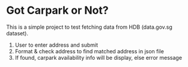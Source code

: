 # Got Carpark or Not?

This is a simple project to test fetching data from HDB (data.gov.sg dataset).

1. User to enter address and submit
2. Format & check address to find matched address in json file
3. If found, carpark availability info will be display, else error message
